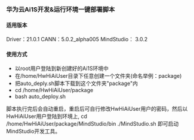 ### 华为云Ai1S开发&运行环境一键部署脚本

#### 适用版本
Driver：21.0.1
CANN：5.0.2_alpha005
MindStudio： 3.0.2

#### 使用方式
- 以root用户登陆到新创建好的Ai1S环境中
- 在/home/HwHiAiUser目录下任意创建一个文件夹(命名举例：package)
- 把auto_deply.sh脚本下载到这个文件夹"package"内
- cd /home/HwHiAiUser/package
- bash auto_deploy.sh

脚本执行完后会自动重启，重启后可自行修改HwHiAiUser用户的密码，然后以HwHiAiUser用户登陆到环境上,
cd /home/HwHiAiUser/package/MindStudio/bin
./MindStudio.sh
即可启动MindStudio开发工具。